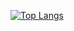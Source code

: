 [![Top Langs](https://github-readme-stats.vercel.app/api/top-langs/?username=GlushAr&langs_count=8)](https://github.com/GlushAr/github-readme-stats)
